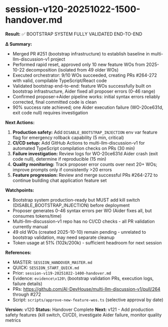 # session-v120-20251022-1500-handover.md

**Result:** ✅ BOOTSTRAP SYSTEM FULLY VALIDATED END-TO-END

**Δ Summary:**
- Merged PR #251 (bootstrap infrastructure) to establish baseline in multi-llm-discussion-v1 project
- Performed rapid reset, approved only 10 new feature WOs from 2025-10-22 decomposition (isolated from 49 older WOs)
- Executed orchestrator: 9/10 WOs succeeded, creating PRs #264-272 with valid, compilable TypeScript/React code
- Validated bootstrap end-to-end: feature WOs successfully built on bootstrap infrastructure, Aider fixed all proposer errors (0-46 range)
- Confirmed proposer→Aider pipeline works: initial syntax errors reliably corrected, final committed code is clean
- 90% success rate achieved; one Aider execution failure (WO-20ce631d, exit code null) requires investigation

**Next Actions:**
1. **Production safety:** Add `DISABLE_BOOTSTRAP_INJECTION` env var feature flag for emergency rollback capability (5 min, critical)
2. **CI/CD setup:** Add GitHub Actions to multi-llm-discussion-v1 for automated TypeScript compilation checks on PRs (30 min)
3. **Failure investigation:** Review logs for WO-20ce631d Aider crash (exit code null), determine if reproducible (15 min)
4. **Quality monitoring:** Track proposer error counts over next 20+ WOs; improve prompts only if consistently >20 errors
5. **Feature progression:** Review and merge successful PRs #264-272 to continue building chat application feature set

**Watchpoints:**
- Bootstrap system production-ready but MUST add kill switch (DISABLE_BOOTSTRAP_INJECTION) before deployment
- Proposer generates 0-46 syntax errors per WO (Aider fixes all, but consumes tokens/time)
- Multi-llm-discussion-v1 repo has no CI/CD checks - all PR validation currently manual
- 49 old WOs (created 2025-10-10) remain pending - unrelated to bootstrap validation, may need separate cleanup
- Token usage at 51% (102k/200k) - sufficient headroom for next session

**References:**
- MASTER: `SESSION_HANDOVER_MASTER.md`
- QUICK: `SESSION_START_QUICK.md`
- Prior: `session-v119-20251022-1400-handover.md`
- Evidence: `evidence\v120\` (bootstrap validation PRs, execution logs, failure details)
- PRs: https://github.com/AI-DevHouse/multi-llm-discussion-v1/pull/264 through #272
- Script: `scripts/approve-new-feature-wos.ts` (selective approval by date)

**Version:** v120
**Status:** Handover Complete
**Next:** v121 - Add production safety features (kill switch, CI/CD), investigate Aider failure, monitor quality metrics
